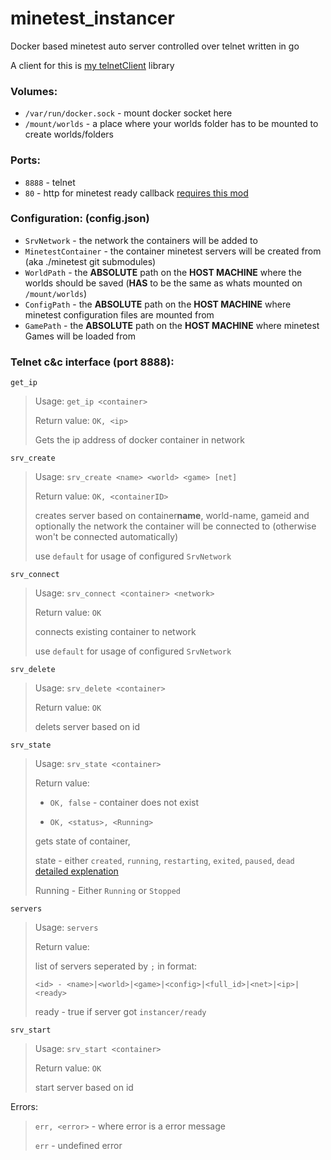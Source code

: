 # minetest_instancer

Docker based minetest auto server controlled over telnet written in go

A client for this is [my telnetClient](https://github.com/ev2-1/telnetClient) library

### Volumes:

- `/var/run/docker.sock` - mount docker socket here
- `/mount/worlds` - a place where your worlds folder has to be mounted to create worlds/folders

### Ports:

- `8888` - telnet
- `80` - http for minetest ready callback [requires this mod](https://github.com/ev2-1/minetest_instancer_callback)

### Configuration: (config.json)

- `SrvNetwork` - the network the containers will be added to
- `MinetestContainer` - the container minetest servers will be created from (aka ./minetest git submodules)
- `WorldPath` - the **ABSOLUTE** path on the **HOST MACHINE** where the worlds should be saved (**HAS** to be the same as whats mounted on `/mount/worlds`) 
- `ConfigPath` - the **ABSOLUTE** path on the **HOST MACHINE** where minetest configuration files are mounted from
- `GamePath` - the **ABSOLUTE** path on the **HOST MACHINE** where minetest Games will be loaded from

### Telnet c&c interface (port 8888):

`get_ip`

> Usage: `get_ip <container>`
>
> Return value: `OK, <ip>`
>
> Gets the ip address of docker container in network


`srv_create`

> Usage: `srv_create <name> <world> <game> [net]`
>
> Return value: `OK, <containerID>`
>
> creates server based on container**name**, world-name, gameid and optionally the network the container will be connected to (otherwise won't be connected automatically)
>
> use `default` for usage of configured `SrvNetwork`

`srv_connect`

> Usage: `srv_connect <container> <network>`
>
> Return value: `OK`
>
> connects existing container to network
>
> use `default` for usage of configured `SrvNetwork`

`srv_delete`

> Usage: `srv_delete <container>`
>
> Return value: `OK`
>
> delets server based on id

`srv_state`

> Usage: `srv_state <container>`
>
> Return value: 
>
> - `OK, false` - container does not exist
>
> - `OK, <status>, <Running>`
>
> gets state of container,
>
> state - either `created`, `running`, `restarting`, `exited`, `paused`, `dead` [detailed explenation](https://www.baeldung.com/ops/docker-container-states)
>
> Running - Either `Running` or `Stopped`

`servers`

> Usage: `servers`
>
> Return value:
>
> list of servers seperated by `;` in format:
>
> `<id> - <name>|<world>|<game>|<config>|<full_id>|<net>|<ip>|<ready>`
>
> ready - true if server got `instancer/ready`

`srv_start`

> Usage: `srv_start <container>`
>
> Return value: `OK`
>
> start server based on id

Errors:

> `err, <error>` - where error is a error message
>
> `err` - undefined error

